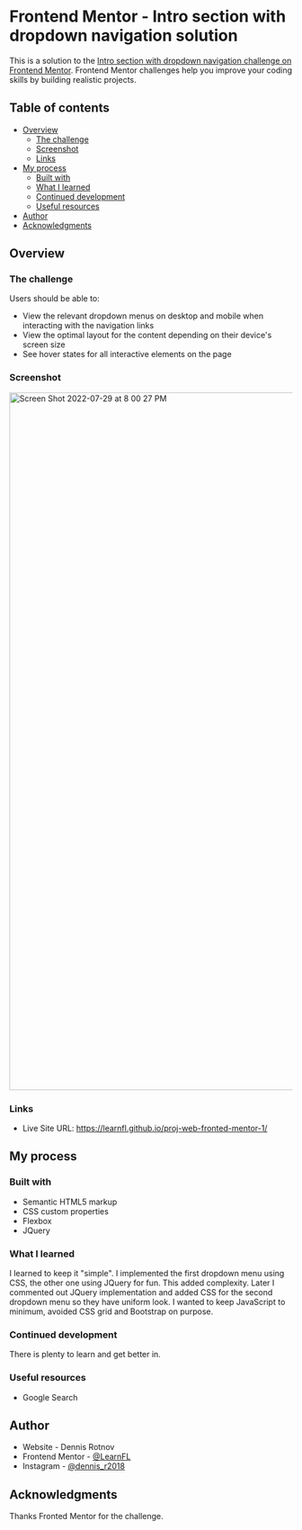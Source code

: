 # Frontend Mentor - Intro section with dropdown navigation solution

This is a solution to the [Intro section with dropdown navigation challenge on Frontend Mentor](https://www.frontendmentor.io/challenges/intro-section-with-dropdown-navigation-ryaPetHE5). Frontend Mentor challenges help you improve your coding skills by building realistic projects. 

## Table of contents

- [Overview](#overview)
  - [The challenge](#the-challenge)
  - [Screenshot](#screenshot)
  - [Links](#links)
- [My process](#my-process)
  - [Built with](#built-with)
  - [What I learned](#what-i-learned)
  - [Continued development](#continued-development)
  - [Useful resources](#useful-resources)
- [Author](#author)
- [Acknowledgments](#acknowledgments)

## Overview

### The challenge

Users should be able to:

- View the relevant dropdown menus on desktop and mobile when interacting with the navigation links
- View the optimal layout for the content depending on their device's screen size
- See hover states for all interactive elements on the page

### Screenshot
<img width="1241" alt="Screen Shot 2022-07-29 at 8 00 27 PM" src="https://user-images.githubusercontent.com/86169204/181861823-b54482df-b36f-4f7f-a7f4-209572a367e8.png">

### Links

- Live Site URL: https://learnfl.github.io/proj-web-fronted-mentor-1/

## My process

### Built with

- Semantic HTML5 markup
- CSS custom properties
- Flexbox
- JQuery

### What I learned

I learned to keep it "simple". I implemented the first dropdown menu using CSS, the other one using JQuery for fun. This added complexity.
Later I commented out JQuery implementation and added CSS for the second dropdown menu so they have uniform look.
I wanted to keep JavaScript to minimum, avoided CSS grid and Bootstrap on purpose.

### Continued development

There is plenty to learn and get better in.

### Useful resources

- Google Search


## Author

- Website - Dennis Rotnov
- Frontend Mentor - [@LearnFL](https://www.frontendmentor.io/profile/yourusername)
- Instagram - [@dennis_r2018](https://www.instagram.com/dennis_r2018)

## Acknowledgments

Thanks Fronted Mentor for the challenge.
